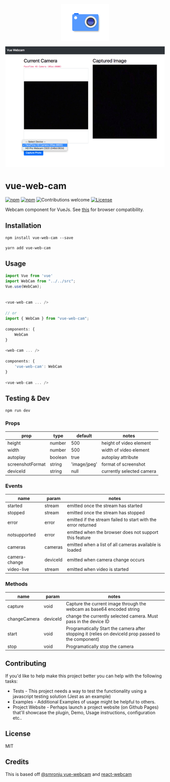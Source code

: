 <p align="center">
    <img width="150" src="assets/logo.png">
</p>

<p align="center">
    <img src="assets/splash.png">
</p>

# vue-web-cam

[![npm](https://img.shields.io/npm/v/vue-web-cam.svg)](https://www.npmjs.com/package/vue-web-cam)
[![npm](https://img.shields.io/npm/dm/vue-web-cam.svg)](https://www.npmjs.com/package/vue-web-cam)
![Contributions welcome](https://img.shields.io/badge/contributions-welcome-orange.svg)
[![License](https://img.shields.io/badge/license-MIT-blue.svg)](https://opensource.org/licenses/MIT)

Webcam component for VueJs. See [this](http://caniuse.com/#feat=stream)
for browser compatibility.


## Installation

```
npm install vue-web-cam --save

yarn add vue-web-cam
```

## Usage

```javascript
import Vue from 'vue'
import WebCam from "../../src";
Vue.use(WebCam);


<vue-web-cam ... />

// or
import { WebCam } from "vue-web-cam";

components: {
    WebCam
}

<web-cam ... />

components: {
    'vue-web-cam': WebCam
}

<vue-web-cam ... />

```

## Testing & Dev

```
npm run dev
```

### Props

| prop             | type    | default      | notes                     |
| ---------------- | ------- | ------------ | ------------------------- |
| height           | number  | 500          | height of video element   |
| width            | number  | 500          | width of video element    |
| autoplay         | boolean | true         | autoplay attribute        |
| screenshotFormat | string  | 'image/jpeg' | format of screenshot      |
| deviceId         | string  | null         | currently selected camera |

### Events

| name           | param    | notes                                                         |
| -------------- | -------- | ------------------------------------------------------------- |
| started        | stream   | emitted once the stream has started                           |
| stopped        | stream   | emitted once the stream has stopped                           |
| error          | error    | emitted if the stream failed to start with the error returned |
| notsupported   | error    | emitted when the browser does not support this feature        |
| cameras        | cameras  | emitted when a list of all cameras available is loaded        |
| camera-change  | deviceId | emitted when camera change occurs                             |
| video-live     | stream   | emitted when video is started                                 |

### Methods

| name           | param    | notes                                                                   |
| -------------- | -------- | ----------------------------------------------------------------------- |
| capture        | void     | Capture the current image through the webcam as base64 encoded string   |
| changeCamera   | deviceId | change the currently selected camera. Must pass in the device ID        |
| start          | void     | Programatically Start the camera after stopping it (relies on deviceId prop passed to the component)                     |
| stop           | void     | Programatically stop the camera      |

## Contributing

If you'd like to help make this project better you can help with the following tasks:

* Tests - This project needs a way to test the functionality using a javascript testing solution (Jest as an example)
* Examples - Additional Examples of usage might be helpful to others.
* Project Website - Perhaps launch a project website (on Github Pages) that'll showcase the plugin, Demo, Usage instructions, configuration etc..

## License

MIT

## Credits

This is based off [@smronju vue-webcam](https://github.com/smronju/vue-webcam) and [react-webcam](https://github.com/mozmorris/react-webcam)
